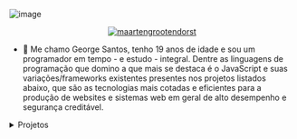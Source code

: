 ![image](https://i.imgur.com/RTJqjzz.jpg)
<p align="center">
<a href="http://gesant.dev/" target="blank"><img align="center" src="https://img.shields.io/badge/-Meu Website-7CB342?style=for-the-badge&labelColor=7CB342" alt="maartengrootendorst"/></a>
</p>

- 🥧 Me chamo George Santos, tenho 19 anos de idade e sou um programador em tempo - e estudo - integral. Dentre as linguagens de programação que domino a que mais se destaca é o JavaScript e suas variações/frameworks existentes presentes nos projetos listados abaixo, que são as tecnologias mais cotadas e eficientes para a produção de websites e sistemas web em geral de alto desempenho e segurança creditável.

<details>
<summary>Projetos</summary>
 
| Projetos | Tags |
| --- | --- |
| [**Nezumi**](https://github.com/Nezumibot/Nezumi) | <img src="https://img.shields.io/badge/-TypeScript-blue"> <img src="https://img.shields.io/badge/-PostgreSQL-blue"> <img src="https://img.shields.io/badge/-Discord-purple"> <img src="https://img.shields.io/badge/-Redis-red"> <img src="https://img.shields.io/badge/-Node.js-brightgreen">|

</details>  

<!--

<img src="https://github-readme-stats.vercel.app/api?username=maartengr&show_icons=true" alt=maartengr />
<p align="left"> <img src="https://komarev.com/ghpvc/?username=maartengr" alt="maartengr" /> </p>

-->
